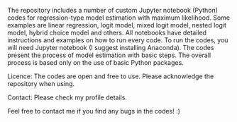 The repository includes a number of custom Jupyter notebook (Python) codes for regression-type model estimation with maximum likelihood.
Some examples are linear regression, logit model, mixed logit model, nested logit model, hybrid choice model and others.
All notebooks have detailed instructions and examples on how to run every code.
To run the codes, you will need Jupyter notebook (I suggest installing Anaconda).
The codes present the process of model estimation with basic steps. The overall process is based only on the use of basic Python packages.

Licence: The codes are open and free to use. Please acknowledge the repository when using.

Contact: Please check my profile details.

Feel free to contact me if you find any bugs in the codes! :)
